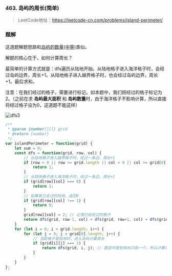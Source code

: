 ### 463. 岛屿的周长(简单)
>LeetCode地址：https://leetcode-cn.com/problems/island-perimeter/

### 题解

这道题解题思路和[岛屿的数量(中等)](https://github.com/kerwin-ly/Blog/blob/master/algorithm/dfs/200.%20%E5%B2%9B%E5%B1%BF%E6%95%B0%E9%87%8F(%E4%B8%AD%E7%AD%89).md)类似。

解题的核心在于，如何计算周长？

最简单的计算方式就是：dfs遍历从陆地开始。从陆地格子进入海洋格子时，会经过岛屿边界，周长+1。从陆地格子进入越界格子时，也会经过岛屿边界，周长+1。最后求和。

注意：在我们经过的格子，需要进行标记。如本题中，我们把经过的格子标记为2。（之前在求 **岛屿最大面积** 和 **岛屿数量**时，由于海洋格子不影响计算，所以直接将经过格子设为0，这道题不能这样）

![dfs3](https://raw.githubusercontent.com/kerwin-ly/Blog/master/assets/imgs/algorithm/dfs3.jpeg)

```js
/**
 * @param {number[][]} grid
 * @return {number}
 */
var islandPerimeter = function(grid) {
    let sum = 0;
    const dfs = function(grid, row, col) {
        // 从陆地格子进入越界格子时，经过一条边，周长+1
        if (row < 0 || row >= grid.length || col < 0 || col >= grid[0].length) {
            return 1;
        }
        // 从陆地格子进入海洋格子时，经过一条边，周长+1
        if (grid[row][col] === 0) {
            return 1;
        }
        // 如果是已走过的陆地，返回0
        if (grid[row][col] !== 1) {
            return 0;
        }
        grid[row][col] = 2; // 记录已经走过的格子
        return dfs(grid, row-1, col) + dfs(grid, row+1, col) + dfs(grid, row, col-1) + dfs(grid, row, col+1)
    }
    for (let i = 0; i < grid.length; i++) {
        for (let j = 0; j < grid[0].length; j++) {
            // 当前格子是陆地时，进入岛屿计算周长
            if (grid[i][j] === 1) {
                return dfs(grid, i, j); // 题目中提到岛屿只有一个，所以计算完当前岛屿后直接返回结果
            }
        }
    }
};
``